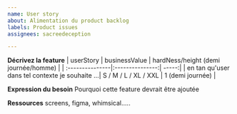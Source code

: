 ```yaml
---
name: User story
about: Alimentation du product backlog
labels: Product issues
assignees: sacreedeception

---
```


**Décrivez la feature**
| userStory  | businessValue | hardNess/height (demi journée/homme) |
| :---------------|:---------------:| -----:|
| en tan qu'user dans tel contexte je souhaite ...| S / M / L / XL / XXL | 1 (demi journée) |

**Expression du besoin**
Pourquoi cette feature devrait être ajoutée

**Ressources**
screens, figma, whimsical.....
